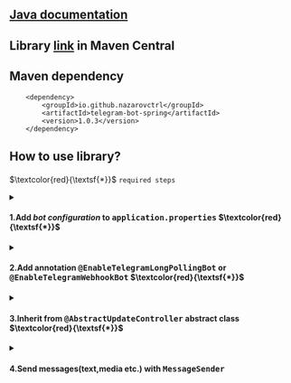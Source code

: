 ## [Java documentation](https://javadoc.io/doc/io.github.nazarovctrl/telegram-bot-spring/1.0.2)
## Library [link](https://central.sonatype.com/artifact/io.github.nazarovctrl/telegram-bot-spring/1.0.2) in Maven Central
## Maven dependency

        <dependency>
            <groupId>io.github.nazarovctrl</groupId>
            <artifactId>telegram-bot-spring</artifactId>
            <version>1.0.3</version>
        </dependency>

## How to use library?
#### 

$\textcolor{red}{\textsf{*}}$ `required steps`

<details close>
  <summary>
    <h4>
      1.Add <i>bot configuration</i> to <tt><b>application.properties</b></tt>        
      $\textcolor{red}{\textsf{*}}$ 
    </h4>
  </summary>
<kbd>
<img width="454" alt="image_2023-08-20_21-00-24" src="https://github.com/nazarovctrl/telegram-bot-spring/assets/109890132/9dee056e-6e08-42c3-8b06-06e42f96536b">
</kbd>

##### $\textcolor{red}{\textsf{Red line}}$ `is always required field` 
##### `bot.name` your telegram bot username
##### `bot.token` your telegram bot token
##### `bot.uri` uri to send a request to your application. 

##### If you are creating telegram bot with `webhook` you need to add `bot.uri` otherwise you don't need

</details>

<details close>
  <summary> 
    <h4>
        2.Add annotation <tt><b>@EnableTelegramLongPollingBot</b></tt> or <tt><b>@EnableTelegramWebhookBot</b></tt>         
        $\textcolor{red}{\textsf{*}}$ 
    </h4>
  </summary>
<kbd>
<img width="616" alt="image_2023-08-20_20-52-11" src="https://github.com/nazarovctrl/telegram-bot-spring/assets/109890132/75910725-fd48-4400-9fb0-e06b1dc99e44">
</kbd>
  
##### Use `@EnableTelegramLongPollingBot` annotation for creating telegram bot ***without*** `webhook` 
##### Use `@EnableTelegramWebhookBot` annotation for telegram bot ***with*** `webhook`

</details>
<details close>
  <summary> 
    <h4>
        3.Inherit from <tt><b>@AbstractUpdateController</b></tt> abstract class 
        $\textcolor{red}{\textsf{*}}$ 
    </h4>
  </summary>
<kbd><img width="750" alt="image" src="https://github.com/nazarovctrl/telegram-bot-spring/assets/109890132/f77b4c72-b1af-4530-933a-152dc826f3a8">
</kbd>
        
##### Override `handle` method
##### Make your class as a `bean`. _In previous picture was used `@Component` annonation for making the class as a `bean`_
</details>

<details close>
  <summary>
    <h4>
      4.Send messages(text,media etc.) with <tt><b>MessageSender</b></tt>
    </h4>
  </summary>
  <kbd>  

<img width="509" alt="image_2023-08-20_23-48-20" src="https://github.com/nazarovctrl/telegram-bot-spring/assets/109890132/1ddd7b70-cca3-493c-b411-a69c79955821">

  </kbd>

##### Inject `MessageSender`
##### Use `execute` method of `MessageSender`
<kbd>
  <img width="562" alt="image_2023-08-20_21-15-45" src="https://github.com/nazarovctrl/telegram-bot-spring/assets/109890132/d7c6cade-dfb5-4438-b5cb-8a24382d0ca0">
</kbd>
</details>
